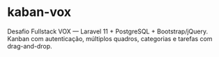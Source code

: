 # kaban-vox
Desafio Fullstack VOX — Laravel 11 + PostgreSQL + Bootstrap/jQuery. Kanban com autenticação, múltiplos quadros, categorias e tarefas com drag-and-drop.

